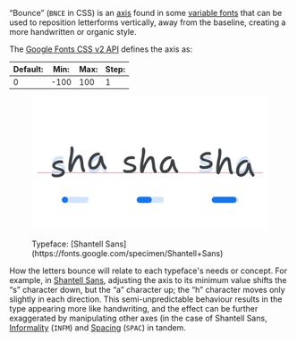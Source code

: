 “Bounce” (`BNCE` in CSS) is an [axis](/glossary/axis_in_variable_fonts) found in some [variable fonts](/glossary/variable_fonts) that can be used to reposition letterforms vertically, away from the baseline, creating a more handwritten or organic style.

The [Google Fonts CSS v2 API](https://developers.google.com/fonts/docs/css2) defines the axis as:

| Default: | Min: | Max: | Step: |
| --- | --- | --- | --- |
| 0 | -100 | 100 | 1 |

<figure>

![The letters “sha” shown three times, with the central instance showing a default baseline position and the axis range shown below it at a default value of 50%, and then to the left with “s” below the baseline and “a” above, with the axis value shown decreased to 0%, and then to the right with “s” above the baseline and “a” below, with the axis value shown increased to 95%.](images/thumbnail.svg)

<figcaption>Typeface: [Shantell Sans](https://fonts.google.com/specimen/Shantell+Sans)</figcaption>
</figure>

How the letters bounce will relate to each typeface's needs or concept. For example, in [Shantell Sans](https://fonts.google.com/specimen/Shantell+Sans), adjusting the axis to its minimum value shifts the “s” character down, but the “a” character up; the “h” character moves only slightly in each direction. This semi-unpredictable behaviour results in the type appearing more like handwriting, and the effect can be further exaggerated by manipulating other axes (in the case of Shantell Sans, [Informality](/glossary/infm_axis) (`INFM`) and [Spacing](/glossary/spac_axis) (`SPAC`) in tandem. 

